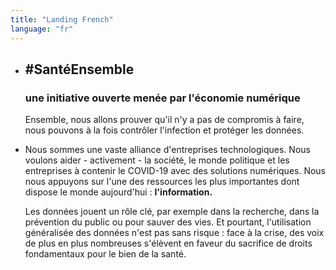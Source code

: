 ```yaml
---
title: "Landing French"
language: "fr"
---
```


- ## #SantéEnsemble

  ### une initiative ouverte menée par l'économie numérique

  Ensemble, nous allons prouver qu'il n'y a pas de compromis à faire, nous pouvons à la fois contrôler l'infection et protéger les données.

- Nous sommes une vaste alliance d'entreprises technologiques. Nous voulons aider - activement - la société, le monde politique et les entreprises à contenir le COVID-19 avec des solutions numériques. Nous nous appuyons sur l'une des ressources les plus importantes dont dispose le monde aujourd'hui : **l'information.**

  Les données jouent un rôle clé, par exemple dans la recherche, dans la prévention du public ou pour sauver des vies. Et pourtant, l'utilisation généralisée des données n'est pas sans risque : face à la crise, des voix de plus en plus nombreuses s'élèvent en faveur du sacrifice de droits fondamentaux pour le bien de la santé.
